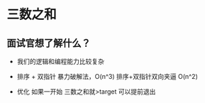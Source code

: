 # 三数之和

## 面试官想了解什么？
- 我们的逻辑和编程能力比较复杂

- 排序 + 双指针
    暴力破解法，O(n^3)
    排序+双指针双向夹逼 O(n^2)

- 优化
    如果一开始 三数之和就>target 可以提前退出